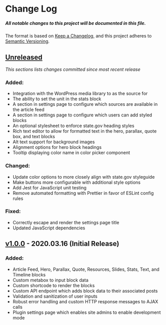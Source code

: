 # Change Log

##### All notable changes to this project will be documented in this file.

The format is based on [Keep a Changelog](https://keepachangelog.com/en/1.0.0/),
and this project adheres to [Semantic Versioning](https://semver.org/spec/v2.0.0.html).

## [Unreleased](https://github.com/IIP-Design/styled-block-builder/compare/v1.0.0...HEAD)

_This sections lists changes committed since most recent release_

### Added:

- Integration with the WordPress media library to as the source for
- The ability to set the unit in the stats block
- A section in settings page to configure which sources are available in the article feed
- A section in settings page to configure which users can add styled blocks
- An optional stylesheet to enforce state.gov heading styles
- Rich text editor to allow for formatted text in the hero, parallax, quote box, and text blocks
- Alt text support for background images
- Alignment options for hero block headings
- Tooltip displaying color name in color picker component

### Changed:

- Update color options to more closely align with state.gov styleguide
- Make buttons more configurable with additional style options
- Add Jest for JavaScript unit testing
- Remove automated formatting with Prettier in favor of ESLint config rules

### Fixed:

- Correctly escape and render the settings page title
- Updated JavaScript dependencies

## [v1.0.0](https://github.com/IIP-Design/styled-block-builder/releases/tag/v1.0.0) - 2020.03.16 (Initial Release)

### Added:

- Article Feed, Hero, Parallax, Quote, Resources, Slides, Stats, Text, and Timeline blocks
- Custom metabox to input block data
- Custom shortcode to render the blocks
- Custom API endpoint which adds block data to their associated posts
- Validation and sanitization of user inputs
- Robust error handling and custom HTTP response messages to AJAX calls
- Plugin settings page which enables site admins to enable development mode
